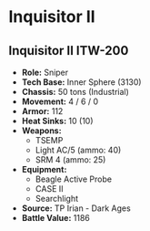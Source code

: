 # Inquisitor II
## Inquisitor II ITW-200
- **Role:** Sniper
- **Tech Base:** Inner Sphere (3130)
- **Chassis:** 50 tons (Industrial)
- **Movement:** 4 / 6 / 0
- **Armor:** 112
- **Heat Sinks:** 10 (10)
- **Weapons:**
  - TSEMP
  - Light AC/5 (ammo: 40)
  - SRM 4 (ammo: 25)
- **Equipment:**
  - Beagle Active Probe
  - CASE II
  - Searchlight
- **Source:** TP Irian - Dark Ages
- **Battle Value:** 1186

